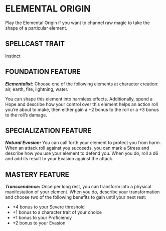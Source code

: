 ﻿---
tags:
  - SubClass
  - CharacterOption
name: 'ELEMENTAL ORIGIN'
description: 'Play the Elemental Origin if you want to channel raw magic to take the shape of a particular element.'
---
# ELEMENTAL ORIGIN

Play the Elemental Origin if you want to channel raw magic to take the shape of a particular element.

## SPELLCAST TRAIT

Instinct

## FOUNDATION FEATURE

***Elementalist:*** Choose one of the following elements at character creation: air, earth, fire, lightning, water.

You can shape this element into harmless effects. Additionally, spend a Hope and describe how your control over this element helps an action roll you’re about to make, then either gain a +2 bonus to the roll or a +3 bonus to the roll’s damage.

## SPECIALIZATION FEATURE

***Natural Evasion:*** You can call forth your element to protect you from harm. When an attack roll against you succeeds, you can mark a Stress and describe how you use your element to defend you. When you do, roll a d6 and add its result to your Evasion against the attack.

## MASTERY FEATURE

***Transcendence:*** Once per long rest, you can transform into a physical manifestation of your element. When you do, describe your transformation and choose two of the following benefits to gain until your next rest:

- +4 bonus to your Severe threshold
- +1 bonus to a character trait of your choice
- +1 bonus to your Proficiency
- +2 bonus to your Evasion
